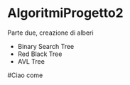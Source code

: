 # AlgoritmiProgetto2
Parte due, creazione di alberi
- Binary Search Tree
- Red Black Tree
- AVL Tree


#Ciao come 
